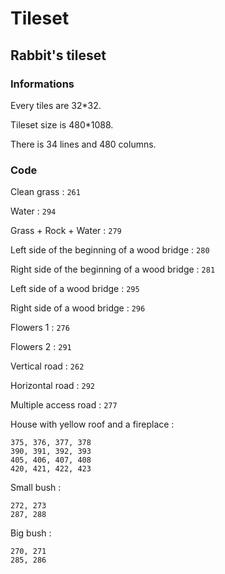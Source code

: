 # Tileset

## Rabbit's tileset

### Informations

Every tiles are 32*32.

Tileset size is 480*1088.

There is 34 lines and 480 columns.

### Code

Clean grass : `261`

Water : `294`

Grass + Rock + Water : `279`

Left side of the beginning of a wood bridge : `280`

Right side of the beginning of a wood bridge : `281`

Left side of a wood bridge : `295`

Right side of a wood bridge : `296`

Flowers 1 : `276`

Flowers 2 : `291`

Vertical road : `262`

Horizontal road : `292`

Multiple access road : `277`

House with yellow roof and a fireplace :
    
    375, 376, 377, 378
    390, 391, 392, 393
    405, 406, 407, 408
    420, 421, 422, 423

Small bush :
    
    272, 273
    287, 288

Big bush :
    
    270, 271
    285, 286
